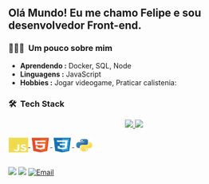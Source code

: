 <h2> Olá Mundo! Eu me chamo Felipe e sou desenvolvedor Front-end.</h2>

<h3> 👨🏻‍💻 &nbsp;Um pouco sobre mim</h3>

-  **Aprendendo :** Docker, SQL, Node   
-  **Linguagens :** JavaScript
-  **Hobbies :** Jogar videogame, Praticar calistenia:
<h3> 🛠 &nbsp;Tech Stack</h3>


<div align="center">
  <a href="https://github.com/felipebarbozaa">
  <img height="160em" src="https://github-readme-stats.vercel.app/api?username=felipebarbozaa&show_icons=true&theme=omni&include_all_commits=true&count_private=true"/>
  <img height="160em" src="https://github-readme-stats.vercel.app/api/top-langs/?username=felipebarbozaa&layout=compact&langs_count=7&theme=omni"/>
</div>
<div style="display: inline_block"><br>
  <img align="center" alt="Felipe-Js" height="30" width="40" src="https://raw.githubusercontent.com/devicons/devicon/master/icons/javascript/javascript-plain.svg">
  <img align="center" alt="Felipe-HTML" height="30" width="40" src="https://raw.githubusercontent.com/devicons/devicon/master/icons/html5/html5-original.svg">
  <img align="center" alt="Felipe-CSS" height="30" width="40" src="https://raw.githubusercontent.com/devicons/devicon/master/icons/css3/css3-original.svg">
  <img align="center" alt="Felipe-Python" height="30" width="40" src="https://raw.githubusercontent.com/devicons/devicon/master/icons/python/python-original.svg">
</div>
  
  ##
 
<div> 
  <a href="https://www.instagram.com/felipebarboza_5/" target="_blank"><img src="https://img.shields.io/badge/-Instagram-%23E4405F?style=for-the-badge&logo=instagram&logoColor=white" target="_blank"></a>
  <a href="https://www.linkedin.com/in/felipebarboza26/" target="_blank"><img src="https://img.shields.io/badge/-LinkedIn-%230077B5?style=for-the-badge&logo=linkedin&logoColor=white" target="_blank"></a> 
  <a href="mailto:felipebarboza5@gmail.com"><img alt="Email" width="300" src="https://img.shields.io/badge/Email-felipebarboza5@gmail.com-blue?style=flat-square&logo=gmail"></a>
